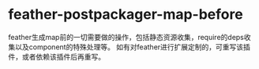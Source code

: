feather-postpackager-map-before
=====================

feather生成map前的一切需要做的操作，包括静态资源收集，require的deps收集以及component的特殊处理等。
如有对feather进行扩展定制的，可重写该插件，或者依赖该插件后再重写。